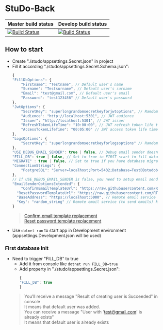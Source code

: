 # StuDo-Back

| Master build status | Develop build status |
| ------------------- | -------------------- |
| [![Build Status](https://dev.azure.com/rtuitlab/RTU%20IT%20Lab/_apis/build/status/StuDo/StuDo-Back?branchName=master)](https://dev.azure.com/rtuitlab/RTU%20IT%20Lab/_build/latest?definitionId=105&branchName=master) | [![Build Status](https://dev.azure.com/rtuitlab/RTU%20IT%20Lab/_apis/build/status/StuDo/StuDo-Back?branchName=develop)](https://dev.azure.com/rtuitlab/RTU%20IT%20Lab/_build/latest?definitionId=105&branchName=develop) |

## How to start
- Create "./studo/appsettings.Secret.json" in project
- Fill it according "./studo/appsettings.Secret.Schema.json":
    ```js
    {
    "FillDbOptions": {
        "Firstname": "Testname", // Default user's name 
        "Surname": "Testsurname", // Default user's surname
        "Email": "test@gmail.com", // Default user's email
        "Password": "test123456" // Default user's password
    },
    "JwtOptions": {
        "SecretKey": "superlongrandomsecretkeyforjwtoptions", // Random string for jwt signiture
        "Audience": "http://localhost:5301", // JWT audience
        "Issuer": "http://localhost:5301", // JWT issuer
        "RefreshTokenLifeTime": "10:00:00", // JWT refresh token life time
        "AccessTokenLifeTime": "00:05:00" // JWT access token life time
    },
    "LogsOptions": {
        "SecretKey": "superlongrandomsecretkeyforlogsoptions" // Random string for logs options
    },
    "USE_DEBUG_EMAIL_SENDER": true | false, // Debug email sender doesn't send real emails
    "FILL_DB": true | false, // Set to true in FIRST start to fill database with roles and default user
    "MIGRATE" : true | false, // Set to true if you have database migrations to be applied
    "ConnectionStrings": {
        "PostgreSQL": "Server=localhost;Port=5432;Database=TestDBstudoback;User Id=postgres;Password=password" // Connection string to your real Postgres database
    },
    // If USE_DEBUG_EMAIL_SENDER is false, you need to setup email sender service
    "EmailSenderOptionsExtended": {
        "ConfirmEmailTemplateUrl": "https://raw.githubusercontent.com/RTUITLab/StuDo-Back/master/studo/wwwroot/content/email/ConfirmEmail.html", // HTML template to confirm email (some values inside will be replaced, be carefull)
      "ResetPasswordTemplateUrl": "https://raw.githubusercontent.com/RTUITLab/StuDo-Back/master/studo/wwwroot/content/email/ResetPassword.html", // HTML template to reset password (some values inside will be replaced, be carefull)
      "BaseAddress": "https://localhost:5000", // Remote email service (to send emails) base address
      "Key": "random_string" // Remote email service (to send emails) key (for authorizing client)
    }
    ```
    > [Confirm email template replacement](https://github.com/RTUITLab/StuDo-Back/blob/caf4a5ad75f470145241863f4abcb77bdb971268/studo/Services/EmailSender.cs#L25)  
    > [Reset password template replacement](https://github.com/RTUITLab/StuDo-Back/blob/caf4a5ad75f470145241863f4abcb77bdb971268/studo/Services/EmailSender.cs#L32)
- Use `dotnet run` to start app in Development environment (appsettings.Development.json will be used)
### First database init
- Need to trigger "FILL_DB" to true
    - Add it from console like `dotnet run FILL_DB=true`
    - Add property in "./studo/appsettings.Secret.json":
        ```js
        {
        "FILL_DB": true
        }
        ```
    > You'll receive a message "Result of creating user is Succeeded" in console  
    It means that default user was added.  
    You can receive a message "User with 'test@gmail.com' is already exists"  
    It means that default user is already exists

